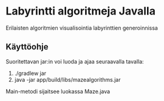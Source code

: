 # Labyrintti algoritmeja Javalla

Erilaisten algoritmien visualisointia labyrinttien generoinnissa

## Käyttöohje

Suoritettavan jar:in voi luoda ja ajaa seuraavalla tavalla:

1. ./gradlew jar
2. java -jar app/build/libs/mazealgorithms.jar


Main-metodi sijaitsee luokassa Maze.java
